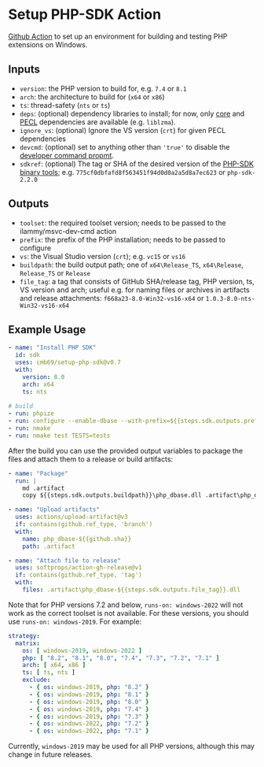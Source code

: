# Setup PHP-SDK Action

[Github Action](https://github.com/features/actions) to set up an environment
for building and testing PHP extensions on Windows.

## Inputs
- `version`: the PHP version to build for, e.g. `7.4` or `8.1`
- `arch`: the architecture to build for (`x64` or `x86`)
- `ts`: thread-safety (`nts` or `ts`)
- `deps`: (optional) dependency libraries to install; for now, only
  [core](https://windows.php.net/downloads/php-sdk/deps/) and 
  [PECL](https://windows.php.net/downloads/pecl/deps/) dependencies are available (e.g. `liblzma`).
- `ignore_vs`: (optional) Ignore the VS version (`crt`) for given PECL dependencies
- `devcmd`: (optional) set to anything other than `'true'` to disable the
  [developer command propmt](https://github.com/ilammy/msvc-dev-cmd).
- `sdkref`: (optional) The tag or SHA of the desired version of the 
  [PHP-SDK binary tools](https://github.com/php/php-sdk-binary-tools);
  e.g. `775cf0dbfafd8f563451f94d0d0a2a5d8a7ec623` or `php-sdk-2.2.0`

## Outputs
- `toolset`: the required toolset version;
  needs to be passed to the ilammy/msvc-dev-cmd action
- `prefix`: the prefix of the PHP installation;
  needs to be passed to configure
- `vs`: the Visual Studio version (`crt`);
  e.g. `vc15` or `vs16` 
- `buildpath`: the build output path;
  one of `x64\Release_TS`, `x64\Release`, `Release_TS` or `Release`
- `file_tag`: a tag that consists of GitHub SHA/release tag, PHP version, ts, VS version and arch;
  useful e.g. for naming files or archives in artifacts and release attachments:
  `f668a23-8.0-Win32-vs16-x64` or `1.0.3-8.0-nts-Win32-vs16-x64`

## Example Usage
```yml
- name: "Install PHP SDK"
  id: sdk
  uses: cmb69/setup-php-sdk@v0.7
  with:
    version: 8.0
    arch: x64
    ts: nts
    
# build    
- run: phpize
- run: configure --enable-dbase --with-prefix=${{steps.sdk.outputs.prefix}}
- run: nmake
- run: nmake test TESTS=tests
```

After the build you can use the provided output variables to package the files and attach them to a release or build artifacts:
```yml
- name: "Package"
  run: |
    md .artifact
    copy ${{steps.sdk.outputs.buildpath}}\php_dbase.dll .artifact\php_dbase-${{steps.sdk.outputs.file_tag}}.dll

- name: "Upload artifacts"
  uses: actions/upload-artifact@v3
  if: contains(github.ref_type, 'branch')
  with:
    name: php_dbase-${{github.sha}}
    path: .artifact

- name: "Attach file to release"
  uses: softprops/action-gh-release@v1
  if: contains(github.ref_type, 'tag')
  with:
    files: .artifact\php_dbase-${{steps.sdk.outputs.file_tag}}.dll
```

Note that for PHP versions 7.2 and below, `runs-on: windows-2022` will not work
as the correct toolset is not available. For these versions, you should use
`runs-on: windows-2019`. For example:

```yml
strategy:
  matrix:
    os: [ windows-2019, windows-2022 ]
    php: [ "8.2", "8.1", "8.0", "7.4", "7.3", "7.2", "7.1" ]
    arch: [ x64, x86 ]
    ts: [ ts, nts ]
    exclude:
      - { os: windows-2019, php: "8.2" }
      - { os: windows-2019, php: "8.1" }
      - { os: windows-2019, php: "8.0" }
      - { os: windows-2019, php: "7.4" }
      - { os: windows-2019, php: "7.3" }
      - { os: windows-2022, php: "7.2" }
      - { os: windows-2022, php: "7.1" }
```

Currently, `windows-2019` may be used for all PHP versions, although this may change in future releases.
